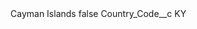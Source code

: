 <?xml version="1.0" encoding="UTF-8"?>
<CustomMetadata xmlns="http://soap.sforce.com/2006/04/metadata" xmlns:xsi="http://www.w3.org/2001/XMLSchema-instance" xmlns:xsd="http://www.w3.org/2001/XMLSchema">
    <label>Cayman Islands</label>
    <protected>false</protected>
    <values>
        <field>Country_Code__c</field>
        <value xsi:type="xsd:string">KY</value>
    </values>
</CustomMetadata>
